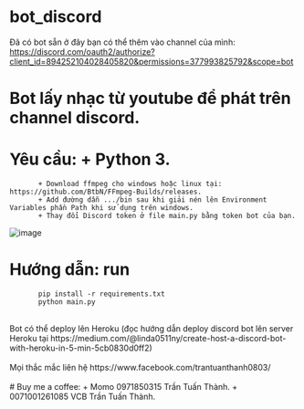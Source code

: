 # bot_discord

Đã có bot sẵn ở đây bạn có thể thêm vào channel của mình: https://discord.com/oauth2/authorize?client_id=894252104028405820&permissions=377993825792&scope=bot

# Bot lấy nhạc từ youtube để phát trên channel discord.

# Yêu cầu: + Python 3. 
           + Download ffmpeg cho windows hoặc linux tại: https://github.com/BtbN/FFmpeg-Builds/releases.
           + Add đường dẫn .../bin sau khi giải nén lên Environment Variables phần Path khi sử dụng trên windows.
           + Thay đổi Discord token ở file main.py bằng token bot của bạn.
![image](https://user-images.githubusercontent.com/49850839/145065980-d82faa83-4502-4763-801f-9fa041e42154.png)

# Hướng dẫn: run
           pip install -r requirements.txt
           python main.py
<br />
Bot có thể deploy lên Heroku (đọc hướng dẫn deploy discord bot lên server Heroku tại https://medium.com/@linda0511ny/create-host-a-discord-bot-with-heroku-in-5-min-5cb0830d0ff2)<br />
<br />
Mọi thắc mắc liên hệ https://www.facebook.com/trantuanthanh0803/      <br />
<br />
# Buy me a coffee: 
                    + Momo 0971850315 Trần Tuấn Thành.
                    + 0071001261085 VCB Trần Tuấn Thành.
                    
